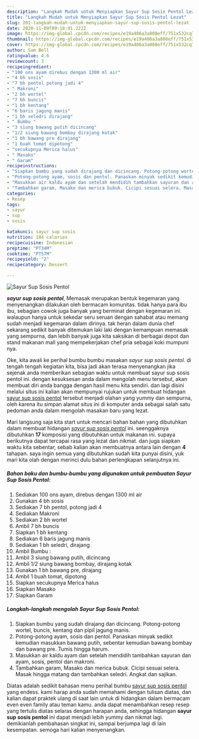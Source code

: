 ```yaml
---
description: "Langkah Mudah untuk Menyiapkan Sayur Sup Sosis Pentol Lezat"
title: "Langkah Mudah untuk Menyiapkan Sayur Sup Sosis Pentol Lezat"
slug: 201-langkah-mudah-untuk-menyiapkan-sayur-sup-sosis-pentol-lezat
date: 2020-11-09T09:18:01.222Z
image: https://img-global.cpcdn.com/recipes/e19a486a3a808eff/751x532cq70/sayur-sup-sosis-pentol-foto-resep-utama.jpg
thumbnail: https://img-global.cpcdn.com/recipes/e19a486a3a808eff/751x532cq70/sayur-sup-sosis-pentol-foto-resep-utama.jpg
cover: https://img-global.cpcdn.com/recipes/e19a486a3a808eff/751x532cq70/sayur-sup-sosis-pentol-foto-resep-utama.jpg
author: Sam Bell
ratingvalue: 4.6
reviewcount: 3
recipeingredient:
- "100 ons ayam direbus dengan 1300 ml air"
- "4 bh sosis"
- "7 bh pentol potong jadi 4"
- " Makroni"
- "2 bh wortel"
- "7 bh buncis"
- "1 bh kentang"
- "6 baris jagung manis"
- "1 bh seledri dirajang"
- " Bumbu "
- "3 siung bawang putih dicincang"
- "1/2 siung bawang bombay dirajang kotak"
- "1 bh bawang pre dirajang"
- "1 buah tomat dipotong"
- "secukupnya Merica halus"
- " Masako"
- " Garam"
recipeinstructions:
- "Siapkan bumbu yang sudah dirajang dan dicincang. Potong-potong wortel, buncis, kentang dan pipil jagung manis."
- "Potong-potong ayam, sosis dan pentol. Panaskan minyak sedikit kemudian masukkan bawang putih, sebentar kemudian bawang bombay dan bawang pre. Tumis hingga harum."
- "Masukkan air kaldu ayam dan setelah mendidih tambahkan sayuran dan ayam, sosis, pentol dan makroni."
- "Tambahkan garam, Masako dan merica bubuk. Cicipi sesuai selera. Masak hingga matang dan tambahkan seledri. Angkat dan sajikan."
categories:
- Resep
tags:
- sayur
- sup
- sosis

katakunci: sayur sup sosis 
nutrition: 184 calories
recipecuisine: Indonesian
preptime: "PT34M"
cooktime: "PT57M"
recipeyield: "2"
recipecategory: Dessert

---
```



![Sayur Sup Sosis Pentol](https://img-global.cpcdn.com/recipes/e19a486a3a808eff/751x532cq70/sayur-sup-sosis-pentol-foto-resep-utama.jpg)

<b><i>sayur sup sosis pentol</i></b>, Memasak merupakan bentuk kegemaran yang menyenangkan dilakukan oleh bermacam komunitas. tidak hanya para ibu ibu, sebagian cowok juga banyak yang berminat dengan kegemaran ini. walaupun hanya untuk sekedar seru seruan dengan sahabat atau memang sudah menjadi kegemaran dalam dirinya. tak heran dalam dunia chef sekarang sedikit banyak ditemukan laki laki dengan kemampuan memasak yang sempurna, dan lebih banyak juga kita saksikan di berbagai depot dan stand makanan mall yang mempekerjakan chef pria sebagai koki mumpuni nya.

Oke, kita awali ke perihal bumbu bumbu masakan <i>sayur sup sosis pentol</i>. di tengah tengah kegiatan kita, bisa jadi akan terasa menyenangkan jika sejenak anda memberikan sebagian waktu untuk membuat sayur sup sosis pentol ini. dengan kesuksesan anda dalam mengolah menu tersebut, akan membuat diri anda bangga dengan hasil menu kita sendiri. dan lagi disini melalui situs ini kalian akan mempunyai rujukan untuk membuat hidangan <u>sayur sup sosis pentol</u> tersebut menjadi olahan yang yummy dan sempurna, oleh karena itu simpan alamat situs ini di komputer anda sebagai salah satu pedoman anda dalam mengolah masakan baru yang lezat.




Mari langsung saja kita start untuk mencari bahan bahan yang dibutuhkan dalam membuat hidangan <u><i>sayur sup sosis pentol</i></u> ini. seenggaknya dibutuhkan <b>17</b> komposisi yang dibutuhkan untuk makanan ini. supaya berikutnya dapat tercapai rasa yang lezat dan nikmat. dan juga siapkan waktu kita sebentar, sebab kalian akan membuatnya antara lain dengan <b>4</b> tahapan. saya ingin semua yang dibutuhkan sudah kita punyai disini, yuk mari kita olah dengan merinci dulu bahan perlengkapan selanjutnya ini.

<!--inarticleads1-->

##### Bahan baku dan bumbu-bumbu yang digunakan untuk pembuatan Sayur Sup Sosis Pentol:

1. Sediakan 100 ons ayam, direbus dengan 1300 ml air
1. Gunakan 4 bh sosis
1. Sediakan 7 bh pentol, potong jadi 4
1. Sediakan  Makroni
1. Sediakan 2 bh wortel
1. Ambil 7 bh buncis
1. Siapkan 1 bh kentang
1. Sediakan 6 baris jagung manis
1. Sediakan 1 bh seledri, dirajang
1. Ambil  Bumbu :
1. Ambil 3 siung bawang putih, dicincang
1. Ambil 1/2 siung bawang bombay, dirajang kotak
1. Gunakan 1 bh bawang pre, dirajang
1. Ambil 1 buah tomat, dipotong
1. Siapkan secukupnya Merica halus
1. Siapkan  Masako
1. Siapkan  Garam




<!--inarticleads2-->

##### Langkah-langkah mengolah Sayur Sup Sosis Pentol:

1. Siapkan bumbu yang sudah dirajang dan dicincang. Potong-potong wortel, buncis, kentang dan pipil jagung manis.
1. Potong-potong ayam, sosis dan pentol. Panaskan minyak sedikit kemudian masukkan bawang putih, sebentar kemudian bawang bombay dan bawang pre. Tumis hingga harum.
1. Masukkan air kaldu ayam dan setelah mendidih tambahkan sayuran dan ayam, sosis, pentol dan makroni.
1. Tambahkan garam, Masako dan merica bubuk. Cicipi sesuai selera. Masak hingga matang dan tambahkan seledri. Angkat dan sajikan.




Diatas adalah sedikit bahasan menu perihal bumbu <u>sayur sup sosis pentol</u> yang endess. kami harap anda sudah memahami dengan tulisan diatas, dan kalian dapat praktek ulang di saat lain untuk di hidangkan dalam bermacam even even family atau teman kamu. anda dapat menambahkan resep resep yang tertulis diatas selaras dengan harapan anda, sehingga hidangan <b>sayur sup sosis pentol</b> ini dapat menjadi lebih yummy dan nikmat lagi. demikianlah pembahasan singkat ini, sampai berjumpa lagi di lain kesempatan. semoga hari kalian menyenangkan.

